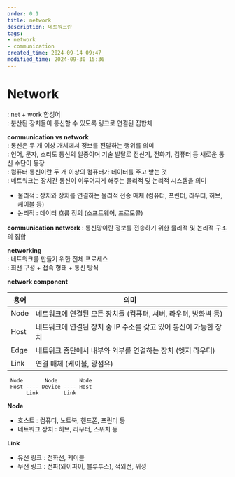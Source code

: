 ```yaml
---
order: 0.1
title: network
description: 네트워크란
tags:
- network
- communication
created_time: 2024-09-14 09:47
modified_time: 2024-09-30 15:36
---
```


# Network
: net + work 합성어   
: 분산된 장치들이 통신할 수 있도록 링크로 연결된 집합체  

**communication vs network**  
: 통신은 두 개 이상 개체에서 정보를 전달하는 행위를 의미  
: 언어, 문자, 소리도 통신의 일종이며 기술 발달로 전신기, 전화기, 컴퓨터 등 새로운 통신 수단이 등장  
: 컴퓨터 통신이란 두 개 이상의 컴퓨터가 데이터를 주고 받는 것  
: 네트워크는 장치간 통신이 이루어지게 해주는 물리적 및 논리적 시스템을 의미  

- 물리적 : 장치와 장치를 연결하는 물리적 전송 매체 (컴퓨터, 프린터, 라우터, 허브, 케이블 등)
- 논리적 : 데이터 흐름 정의 (소프트웨어, 프로토콜)


**communication network**
: 통신망이란 정보를 전송하기 위한 물리적 및 논리적 구조의 집합  


**networking**  
: 네트워크를 만들기 위한 전체 프로세스  
: 회선 구성 + 접속 형태 + 통신 방식  


**network component**

용어 | 의미
---|---
Node  | 네트워크에 연결된 모든 장치들 (컴퓨터, 서버, 라우터, 방화벽 등)
Host  | 네트워크에 연결된 장치 중 IP 주소를 갖고 있어 통신이 가능한 장치
Edge  | 네트워크 종단에서 내부와 외부를 연결하는 장치 (엣지 라우터)
Link  | 연결 매체 (케이블, 광섬유)

```
 Node       Node       Node  
 Host ---- Device ---- Host
      Link        Link
```

**Node**  
- 호스트 : 컴퓨터, 노트북, 핸드폰, 프린터 등
- 네트워크 장치 : 허브, 라우터, 스위치 등

**Link**
- 유선 링크 : 전화선, 케이블
- 무선 링크 : 전파(와이파이, 블루투스), 적외선, 위성 